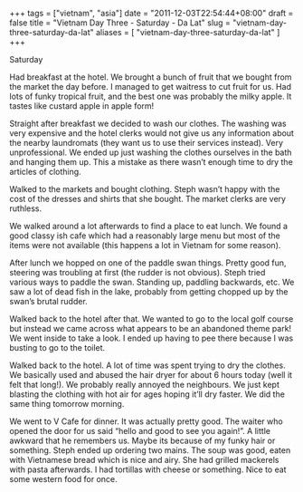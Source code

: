 +++
tags = ["vietnam", "asia"]
date = "2011-12-03T22:54:44+08:00"
draft = false
title = "Vietnam Day Three - Saturday - Da Lat"
slug = "vietnam-day-three-saturday-da-lat"
aliases = [
	"vietnam-day-three-saturday-da-lat"
]
+++

Saturday

Had breakfast at the hotel. We brought a bunch of fruit that we bought from the market the day before. I managed to get waitress to cut fruit for us. Had lots of funky tropical fruit, and the best one was probably the milky apple. It tastes like custard apple in apple form!

Straight after breakfast we decided to wash our clothes. The washing was very expensive and the hotel clerks would not give us any information about the nearby laundromats (they want us to use their services instead). Very unprofessional. We ended up just washing the clothes ourselves in the bath and hanging them up. This a mistake as there wasn’t enough time to dry the articles of clothing.

Walked to the markets and bought clothing. Steph wasn’t happy with the cost of the dresses and shirts that she bought. The market clerks are very ruthless.

We walked around a lot afterwards to find a place to eat lunch. We found a good classy ish cafe which had a reasonably large menu but most of the items were not available (this happens a lot in Vietnam for some reason).

After lunch we hopped on one of the paddle swan things. Pretty good fun, steering was troubling at first (the rudder is not obvious). Steph tried various ways to paddle the swan. Standing up, paddling backwards, etc. We saw a lot of dead fish in the lake, probably from getting chopped up by the swan’s brutal rudder.

Walked back to the hotel after that. We wanted to go to the local golf course but instead we came across what appears to be an abandoned theme park! We went inside to take a look. I ended up having to pee there because I was busting to go to the toilet.

Walked back to the hotel. A lot of time was spent trying to dry the clothes. We basically used and abused the hair dryer for about 6 hours today (well it felt that long!). We probably really annoyed the neighbours. We just kept blasting the clothing with hot air for ages hoping it’ll dry faster. We did the same thing tomorrow morning.

We went to V Cafe for dinner. It was actually pretty good. The waiter who opened the door for us said “hello and good to see you again!”. A little awkward that he remembers us. Maybe its because of my funky hair or something. Steph ended up ordering two mains. The soup was good, eaten with Vietnamese bread which is nice and airy. She had grilled mackerels with pasta afterwards. I had tortillas with cheese or something. Nice to eat some western food for once.


